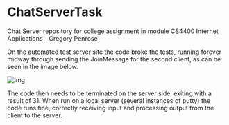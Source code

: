 # ChatServerTask
Chat Server repository for college assignment in module CS4400 Internet Applications - Gregory Penrose

On the automated test server site the code broke the tests, running forever midway through sending the JoinMessage for the second client, as can be seen in the image below.

![Img](Roughosing.github.com/ChatServerTask/blob/master/image.png "Automated Test Score")

The code then needs to be terminated on the server side, exiting with a result of 31. When run on a local server (several instances of putty) the code runs fine, correctly receiving input and processing output from the client to the server.
